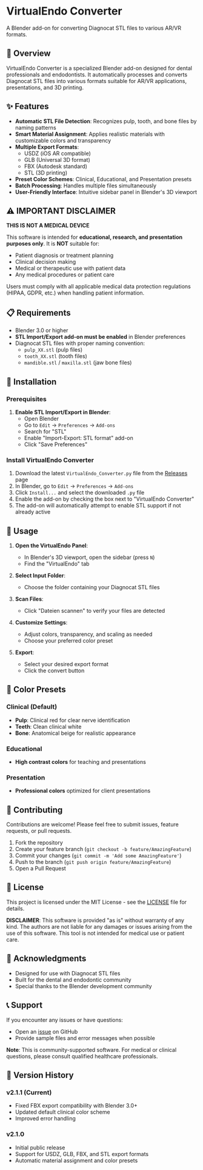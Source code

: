 # VirtualEndo Converter

A Blender add-on for converting Diagnocat STL files to various AR/VR formats.

## 🦷 Overview

VirtualEndo Converter is a specialized Blender add-on designed for dental professionals and endodontists. It automatically processes and converts Diagnocat STL files into various formats suitable for AR/VR applications, presentations, and 3D printing.

## ✨ Features

- **Automatic STL File Detection**: Recognizes pulp, tooth, and bone files by naming patterns
- **Smart Material Assignment**: Applies realistic materials with customizable colors and transparency
- **Multiple Export Formats**: 
  - USDZ (iOS AR compatible)
  - GLB (Universal 3D format)
  - FBX (Autodesk standard)
  - STL (3D printing)
- **Preset Color Schemes**: Clinical, Educational, and Presentation presets
- **Batch Processing**: Handles multiple files simultaneously
- **User-Friendly Interface**: Intuitive sidebar panel in Blender's 3D viewport

## ⚠️ **IMPORTANT DISCLAIMER**

**THIS IS NOT A MEDICAL DEVICE**

This software is intended for **educational, research, and presentation purposes only**. It is **NOT** suitable for:
- Patient diagnosis or treatment planning
- Clinical decision making
- Medical or therapeutic use with patient data
- Any medical procedures or patient care

Users must comply with all applicable medical data protection regulations (HIPAA, GDPR, etc.) when handling patient information.

## 📋 Requirements

- Blender 3.0 or higher
- **STL Import/Export add-on must be enabled** in Blender preferences
- Diagnocat STL files with proper naming convention:
  - `pulp_XX.stl` (pulp files)
  - `tooth_XX.stl` (tooth files)
  - `mandible.stl` / `maxilla.stl` (jaw bone files)

## 🚀 Installation

### Prerequisites
1. **Enable STL Import/Export in Blender**:
   - Open Blender
   - Go to `Edit` → `Preferences` → `Add-ons`
   - Search for "STL" 
   - Enable "Import-Export: STL format" add-on
   - Click "Save Preferences"

### Install VirtualEndo Converter
1. Download the latest `VirtualEndo_Converter.py` file from the [Releases](../../releases) page
2. In Blender, go to `Edit` → `Preferences` → `Add-ons`
3. Click `Install...` and select the downloaded `.py` file
4. Enable the add-on by checking the box next to "VirtualEndo Converter"
5. The add-on will automatically attempt to enable STL support if not already active

## 📖 Usage

1. **Open the VirtualEndo Panel**: 
   - In Blender's 3D viewport, open the sidebar (press `N`)
   - Find the "VirtualEndo" tab

2. **Select Input Folder**: 
   - Choose the folder containing your Diagnocat STL files

3. **Scan Files**: 
   - Click "Dateien scannen" to verify your files are detected

4. **Customize Settings**:
   - Adjust colors, transparency, and scaling as needed
   - Choose your preferred color preset

5. **Export**: 
   - Select your desired export format
   - Click the convert button

## 🎨 Color Presets

### Clinical (Default)
- **Pulp**: Clinical red for clear nerve identification
- **Teeth**: Clean clinical white
- **Bone**: Anatomical beige for realistic appearance

### Educational
- **High contrast colors** for teaching and presentations

### Presentation
- **Professional colors** optimized for client presentations

## 🤝 Contributing

Contributions are welcome! Please feel free to submit issues, feature requests, or pull requests.

1. Fork the repository
2. Create your feature branch (`git checkout -b feature/AmazingFeature`)
3. Commit your changes (`git commit -m 'Add some AmazingFeature'`)
4. Push to the branch (`git push origin feature/AmazingFeature`)
5. Open a Pull Request

## 📄 License

This project is licensed under the MIT License - see the [LICENSE](LICENSE) file for details.

**DISCLAIMER**: This software is provided "as is" without warranty of any kind. The authors are not liable for any damages or issues arising from the use of this software. This tool is not intended for medical use or patient care.

## 🙏 Acknowledgments

- Designed for use with Diagnocat STL files
- Built for the dental and endodontic community
- Special thanks to the Blender development community

## 📞 Support

If you encounter any issues or have questions:
- Open an [issue](../../issues) on GitHub
- Provide sample files and error messages when possible

**Note**: This is community-supported software. For medical or clinical questions, please consult qualified healthcare professionals.

## 🔄 Version History

### v2.1.1 (Current)
- Fixed FBX export compatibility with Blender 3.0+
- Updated default clinical color scheme
- Improved error handling

### v2.1.0
- Initial public release
- Support for USDZ, GLB, FBX, and STL export formats
- Automatic material assignment and color presets

